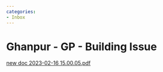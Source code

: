 ```yaml
---
categories:
- Inbox
---
```

# Ghanpur - GP - Building Issue

[new doc 2023-02-16 15.00.05.pdf](../files/6a3a5fca-443a-4c9d-8449-fc4344ea976b.pdf)